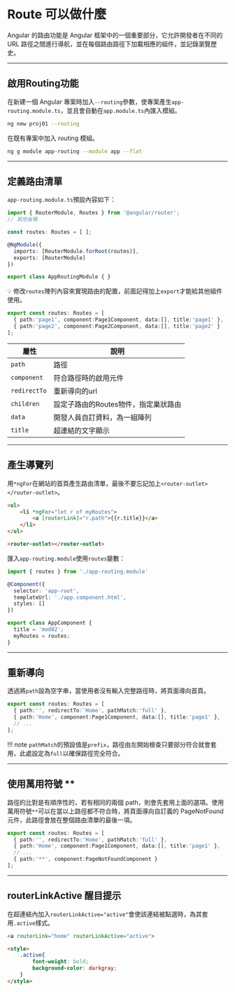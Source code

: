 # Route 可以做什麼

Angular 的路由功能是 Angular 框架中的一個重要部分，它允許開發者在不同的 URL 路徑之間進行導航，並在每個路由路徑下加載相應的組件，並記錄瀏覽歷史。

---

## 啟用Routing功能

在新建一個 Angular 專案時加入`--routing`參數，使專案產生`app-routing.module.ts`，並且會自動在`app.module.ts`內匯入模組。

```bash
ng new proj01 --routing
```

在既有專案中加入 routing 模組。

```bash
ng g module app-routing --module app --flat
```

---

## 定義路由清單

`app-routing.module.ts`預設內容如下：

```typescript title="app-routing.module.ts"
import { RouterModule, Routes } from '@angular/router';
// 其他省略

const routes: Routes = [ ];

@NgModule({
  imports: [RouterModule.forRoot(routes)],
  exports: [RouterModule]
})

export class AppRoutingModule { }
```

:bulb: 修改`routes`陣列內容來實現路由的配置，前面記得加上`export`才能給其他組件使用。

```typescript
export const routes: Routes = [
  { path:'page1', component:Page1Component, data:[], title:'page1' },
  { path:'page2', component:Page2Component, data:[], title:'page2' }
];
```

|  屬性    | 說明 |
| --------- | ----------- |
| `path`    | 路徑  |
|  `component`   | 符合路徑時的啟用元件  |
| `redirectTo`    | 重新導向的url  |
| `children`    | 設定子路由的Routes物件，指定巢狀路由  |
| `data`    | 開發人員自訂資料，為一組陣列  |
| `title`    | 超連結的文字顯示  |


---

## 產生導覽列

用`*ngFor`在網站的首頁產生路由清單，最後不要忘記加上`<router-outlet></router-outlet>`。

```html title="app.component.html" hl_lines="7" linenums="1"
<ul>
    <li *ngFor="let r of myRoutes">
        <a [routerLink]="r.path">{{r.title}}</a>        
    </li>
</ul>

<router-outlet></router-outlet>
```

匯入`app-routing.module`使用`routes`變數：

```typescript title="app.component.ts" hl_lines="11" linenums="1"
import { routes } from './app-routing.module'

@Component({
  selector: 'app-root',
  templateUrl: './app.component.html',
  styles: []
})

export class AppComponent {
  title = 'mod02';
  myRoutes = routes;
}
```

---

## 重新導向

透過將`path`設為空字串，當使用者沒有輸入完整路徑時，將頁面導向首頁。  


```typescript hl_lines="2"
export const routes: Routes = [
  { path:'', redirectTo:'Home', pathMatch:'full' },
  { path:'Home', component:Page1Component, data:[], title:'page1' },
  // ...
];
```

!!! note
    `pathMatch`的預設值是`prefix`，路徑由左開始檢查只要部分符合就會套用，此處設定為`full`以確保路徑完全符合。

---

## 使用萬用符號 **

路徑的比對是有順序性的，若有相同的兩個 path，則會先套用上面的選項。使用萬用符號`**`可以在當以上路徑都不符合時，將頁面導向自訂義的 PageNotFound 元件，此路徑會放在整個路由清單的最後一項。

```typescript hl_lines="5"
export const routes: Routes = [
  { path:'', redirectTo:'Home', pathMatch:'full' },
  { path:'Home', component:Page1Component, data:[], title:'page1' },
  // ...
  { path:'**', component:PageNotFoundComponent }
];
```

---

## routerLinkActive 醒目提示

在超連結內加入`routerLinkActive="active"`會使該連結被點選時，為其套用`.active`樣式。
```html
<a routerLink="home" routerLinkActive="active">
```
```html
<style>
    .active{
        font-weight: bold;
        background-color: darkgray;
    }
</style>
```


